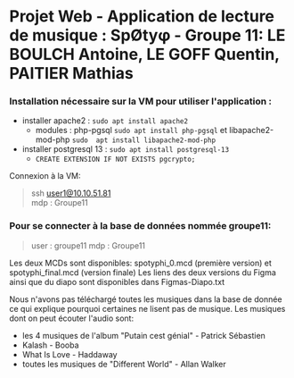 # Projet Web - Application de lecture de musique : SpØtyφ - Groupe 11: LE BOULCH Antoine, LE GOFF Quentin, PAITIER Mathias

### Installation nécessaire sur la VM pour utiliser l'application :

- installer apache2 :              ```sudo apt install apache2```
  - modules : php-pgsql ``sudo apt install php-pgsql`` et  libapache2-mod-php ``sudo  apt install libapache2-mod-php``
- installer postgresql 13 :        ``` sudo apt install postgresql-13 ```
  - ``CREATE EXTENSION IF NOT EXISTS pgcrypto;``

Connexion à la VM:  
> ssh user1@10.10.51.81  
> mdp : Groupe11

### Pour se connecter à la base de données nommée groupe11:   
> user : groupe11 
> mdp : Groupe11

Les deux MCDs sont disponibles: spotyphi_0.mcd (première version) et spotyphi_final.mcd (version finale)
Les liens des deux versions du Figma ainsi que du diapo sont disponibles dans Figmas-Diapo.txt

Nous n'avons pas téléchargé toutes les musiques dans la base de donnée ce qui explique pourquoi certaines ne lisent pas de musique.
Les musiques dont on peut écouter l'audio sont:
- les 4 musiques de l'album "Putain cest génial" - Patrick Sébastien
- Kalash - Booba
- What Is Love - Haddaway
- toutes les musiques de "Different World" - Allan Walker